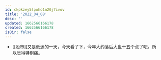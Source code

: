 ```yaml
---
id: ckpkzey5lpoho1n20j7ivov
title: '2022_04_08'
desc: ''
updated: 1662566166178
created: 1662566166178
isDir: false
---
```

- [[股市]]又是低迷的一天，今天看了下，今年大约落后大盘十五个点了吧。所以觉得特别痛。